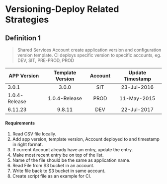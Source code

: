 # Versioning-Deploy Related Strategies

## Definition 1

> Shared Services Account create application version
> and configuration version template.
> CI deploys specific version to specific accounts, 
> eg. DEV, SIT, PRE-PROD, PROD

| APP Version   | Template Version  | Account   | Update Timestamp |
|---------------|:-----------------:|:---------:|   :---:          |
| 3.0.1         | 3.0.0             |   SIT     |   23-Jul-2016    |
| 1.0.4-Release | 1.0.4-Release     |   PROD    |   11-May-2015    |
| 6.11.23       | 9.8.11            |   DEV     |   22-Jul-2017    |

#### Requirements

1. Read CSV file locally.
2. Add app version, template version, Account deployed to and timestamp in right format.
3. If current Account already have an entry, update the entry.
4. Make most recent entry be on top of the list.
6. Name of the file should be the same as application name.
7. Read File from S3 bucket in an account.
8. Write file back to S3 bucket in same account.
9. Create script file as an example for CI.
